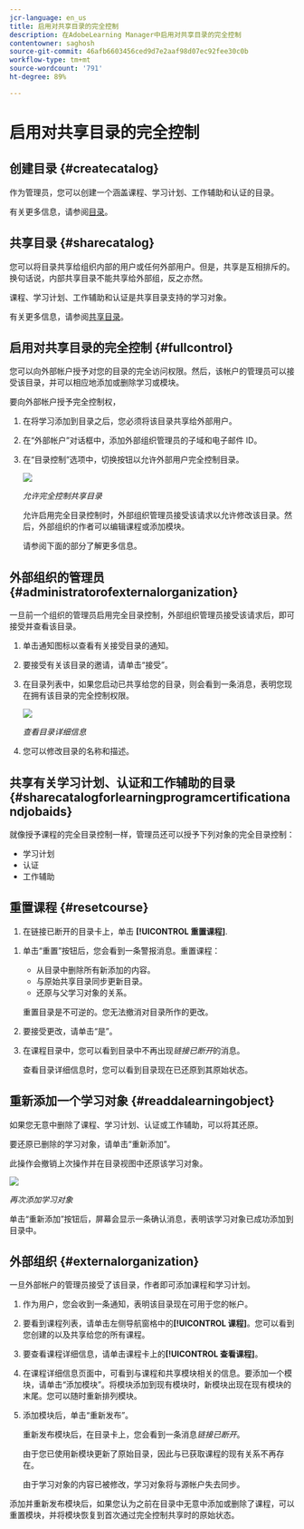 ```yaml
---
jcr-language: en_us
title: 启用对共享目录的完全控制
description: 在AdobeLearning Manager中启用对共享目录的完全控制
contentowner: saghosh
source-git-commit: 46afb6603456ced9d7e2aaf98d07ec92fee30c0b
workflow-type: tm+mt
source-wordcount: '791'
ht-degree: 89%

---
```




# 启用对共享目录的完全控制

## 创建目录 {#createcatalog}

作为管理员，您可以创建一个涵盖课程、学习计划、工作辅助和认证的目录。

有关更多信息，请参阅[目录](/help/migrated/administrators/feature-summary/catalogs.md)。

## 共享目录 {#sharecatalog}

您可以将目录共享给组织内部的用户或任何外部用户。但是，共享是互相排斥的。换句话说，内部共享目录不能共享给外部组，反之亦然。

课程、学习计划、工作辅助和认证是共享目录支持的学习对象。

有关更多信息，请参阅[共享目录](/help/migrated/administrators/feature-summary/catalogs.md)。

## 启用对共享目录的完全控制 {#fullcontrol}

您可以向外部帐户授予对您的目录的完全访问权限。然后，该帐户的管理员可以接受该目录，并可以相应地添加或删除学习或模块。

要向外部帐户授予完全控制权，

1. 在将学习添加到目录之后，您必须将该目录共享给外部用户。
1. 在“外部帐户”对话框中，添加外部组织管理员的子域和电子邮件 ID。
1. 在“目录控制”选项中，切换按钮以允许外部用户完全控制目录。

   ![](assets/catalog-control.png)

   *允许完全控制共享目录*

   允许启用完全目录控制时，外部组织管理员接受该请求以允许修改该目录。然后，外部组织的作者可以编辑课程或添加模块。

   请参阅下面的部分了解更多信息。

## 外部组织的管理员 {#administratorofexternalorganization}

一旦前一个组织的管理员启用完全目录控制，外部组织管理员接受该请求后，即可接受并查看该目录。

1. 单击通知图标以查看有关接受目录的通知。

   <!--![](assets/notification-to-acceptcatalog.png)-->

1. 要接受有关该目录的邀请，请单击“接受”。
1. 在目录列表中，如果您启动已共享给您的目录，则会看到一条消息，表明您现在拥有该目录的完全控制权限。

   ![](assets/catalog-details.png)

   *查看目录详细信息*

1. 您可以修改目录的名称和描述。

## 共享有关学习计划、认证和工作辅助的目录 {#sharecatalogforlearningprogramcertificationandjobaids}

就像授予课程的完全目录控制一样，管理员还可以授予下列对象的完全目录控制：

* 学习计划
* 认证
* 工作辅助

## 重置课程 {#resetcourse}

1. 在链接已断开的目录卡上，单击 **[!UICONTROL 重置课程]**.

<!-- ![](assets/reset-course.png)-->

1. 单击“重置”按钮后，您会看到一条警报消息。重置课程：

   * 从目录中删除所有新添加的内容。
   * 与原始共享目录同步更新目录。
   * 还原与父学习对象的关系。

   重置目录是不可逆的。您无法撤消对目录所作的更改。

1. 要接受更改，请单击“是”。
1. 在课程目录中，您可以看到目录中不再出现&#x200B;*链接已断开*&#x200B;的消息。

   查看目录详细信息时，您可以看到目录现在已还原到其原始状态。

## 重新添加一个学习对象 {#readdalearningobject}

如果您无意中删除了课程、学习计划、认证或工作辅助，可以将其还原。

要还原已删除的学习对象，请单击“重新添加”。

此操作会撤销上次操作并在目录视图中还原该学习对象。

![](assets/re-add-button.png)

*再次添加学习对象*

单击“重新添加”按钮后，屏幕会显示一条确认消息，表明该学习对象已成功添加到目录中。

## 外部组织 {#externalorganization}

一旦外部帐户的管理员接受了该目录，作者即可添加课程和学习计划。

1. 作为用户，您会收到一条通知，表明该目录现在可用于您的帐户。
1. 要看到课程列表，请单击左侧导航窗格中的&#x200B;**[!UICONTROL 课程]**。您可以看到您创建的以及共享给您的所有课程。
1. 要查看课程详细信息，请单击课程卡上的&#x200B;**[!UICONTROL 查看课程]**。

   <!--![](assets/view-course.png)-->

1. 在课程详细信息页面中，可看到与课程和共享模块相关的信息。要添加一个模块，请单击“添加模块”。将模块添加到现有模块时，新模块出现在现有模块的末尾。您可以随时重新排列模块。
1. 添加模块后，单击“重新发布”。

   重新发布模块后，在目录卡上，您会看到一条消息&#x200B;*链接已断开*。

   由于您已使用新模块更新了原始目录，因此与已获取课程的现有关系不再存在。

   由于学习对象的内容已被修改，学习对象将与源帐户失去同步。

   <!--![](assets/link-broken.png)-->

添加并重新发布模块后，如果您认为之前在目录中无意中添加或删除了课程，可以重置模块，并将模块恢复到首次通过完全控制共享时的原始状态。
